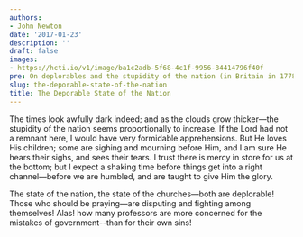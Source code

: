 ```yaml
---
authors:
- John Newton
date: '2017-01-23'
description: ''
draft: false
images:
- https://hcti.io/v1/image/ba1c2adb-5f68-4c1f-9956-84414796f40f
pre: On deplorables and the stupidity of the nation (in Britain in 1778)
slug: the-deporable-state-of-the-nation
title: The Deporable State of the Nation
---
```


The times look awfully dark indeed; and as the clouds grow thicker—the stupidity of the nation seems proportionally to increase. If the Lord had not a remnant here, I would have very formidable apprehensions. But He loves His children; some are sighing and mourning before Him, and I am sure He hears their sighs, and sees their tears. I trust there is mercy in store for us at the bottom; but I expect a shaking time before things get into a right channel—before we are humbled, and are taught to give Him the glory.

The state of the nation, the state of the churches—both are deplorable! Those who should be praying—are disputing and fighting among themselves! Alas! how many professors are more concerned for the mistakes of government--than for their own sins!